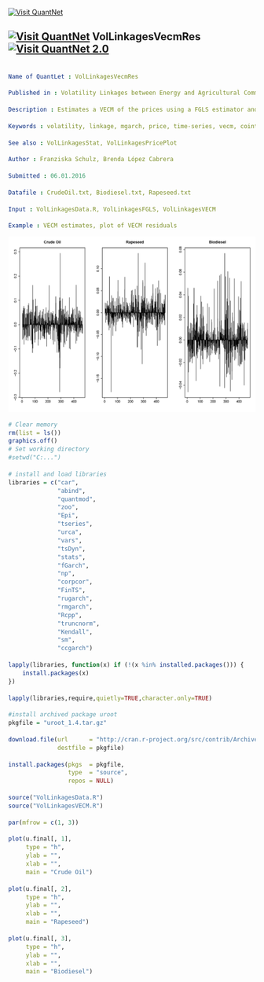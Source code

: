 
[<img src="https://github.com/QuantLet/Styleguide-and-FAQ/blob/master/pictures/banner.png" width="880" alt="Visit QuantNet">](http://quantlet.de/index.php?p=info)

## [<img src="https://github.com/QuantLet/Styleguide-and-Validation-procedure/blob/master/pictures/qloqo.png" alt="Visit QuantNet">](http://quantlet.de/) **VolLinkagesVecmRes** [<img src="https://github.com/QuantLet/Styleguide-and-Validation-procedure/blob/master/pictures/QN2.png" width="60" alt="Visit QuantNet 2.0">](http://quantlet.de/d3/ia)

```yaml

Name of QuantLet : VolLinkagesVecmRes

Published in : Volatility Linkages between Energy and Agricultural Commodity Prices

Description : Estimates a VECM of the prices using a FGLS estimator and plots the residuals

Keywords : volatility, linkage, mgarch, price, time-series, vecm, cointegration, fgls

See also : VolLinkagesStat, VolLinkagesPricePlot

Author : Franziska Schulz, Brenda López Cabrera

Submitted : 06.01.2016

Datafile : CrudeOil.txt, Biodiesel.txt, Rapeseed.txt

Input : VolLinkagesData.R, VolLinkagesFGLS, VolLinkagesVECM

Example : VECM estimates, plot of VECM residuals

```

![Picture1](VolLinkagesVecmRes.png)


```r
# Clear memory
rm(list = ls())
graphics.off()
# Set working directory
#setwd("C:...")

# install and load libraries
libraries = c("car",
              "abind",
              "quantmod",
              "zoo", 
              "Epi",
              "tseries",
              "urca",
              "vars",
              "tsDyn",
              "stats", 
              "fGarch",
              "np",
              "corpcor",
              "FinTS",
              "rugarch", 
              "rmgarch",
              "Rcpp",
              "truncnorm",
              "Kendall",
              "sm",
              "ccgarch")

lapply(libraries, function(x) if (!(x %in% installed.packages())) {
    install.packages(x)
})

lapply(libraries,require,quietly=TRUE,character.only=TRUE)

#install archived package uroot
pkgfile = "uroot_1.4.tar.gz"

download.file(url      = "http://cran.r-project.org/src/contrib/Archive/uroot/uroot_1.4.tar.gz",
              destfile = pkgfile)

install.packages(pkgs  = pkgfile,
                 type  = "source",
                 repos = NULL)

source("VolLinkagesData.R")
source("VolLinkagesVECM.R")

par(mfrow = c(1, 3))

plot(u.final[, 1],
     type = "h",
     ylab = "",
     xlab = "", 
     main = "Crude Oil")

plot(u.final[, 2],
     type = "h",
     ylab = "",
     xlab = "", 
     main = "Rapeseed")

plot(u.final[, 3],
     type = "h",
     ylab = "",
     xlab = "", 
     main = "Biodiesel")

```
